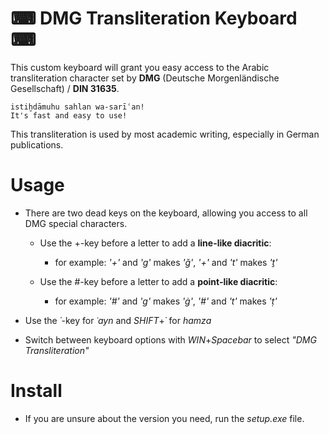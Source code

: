 # ⌨ DMG Transliteration Keyboard ⌨

This custom keyboard will grant you easy access to the Arabic transliteration character set by **DMG** (Deutsche Morgenländische Gesellschaft) / **DIN 31635**.

	istiḫdāmuhu sahlan wa-sarīʿan!
	It's fast and easy to use!

This transliteration is used by most academic writing, especially in German publications.


# Usage

- There are two dead keys on the keyboard, allowing you access to all DMG special characters.

	- Use the +-key before a letter to add a **line-like diacritic**:
		- for example: *'+'* and *'g'* makes *'ǧ'*, *'+'* and *'t'* makes *'ṯ'*
	
	- Use the #-key before a letter to add a **point-like diacritic**:
		- for example: *'#'* and *'g'* makes *'ġ'*, *'#'* and *'t'* makes *'ṭ'*

- Use the *´*-key for *ʿayn* and *SHIFT*+*´* for *hamza*

- Switch between keyboard options with *WIN*+*Spacebar* to select *"DMG Transliteration"*


# Install

- If you are unsure about the version you need, run the *setup.exe* file.
